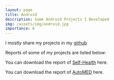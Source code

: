 ```yaml
---
layout: page
title: Android
description: Some Android Projects I Developed
img: /assets/img/android.jpg
importance: 6
---
```



I mostly share my projects in my [github](https://github.com/nkamadan)

Reports of some of my projects are listed below:

You can download the report of [Self-Health](http://127.0.0.1:4000/al-folio/assets/pdf/Self-Health.pdf) here. 

You can download the report of [AutoMED](http://127.0.0.1:4000/al-folio/assets/pdf/automed.pdf) here. 

